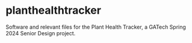 # planthealthtracker
Software and relevant files for the Plant Health Tracker, a GATech Spring 2024 Senior Design project.
